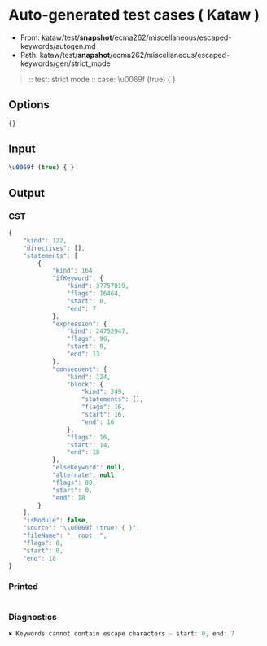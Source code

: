 # Auto-generated test cases ( Kataw )
- From: kataw/test/__snapshot__/ecma262/miscellaneous/escaped-keywords/autogen.md
- Path: kataw/test/__snapshot__/ecma262/miscellaneous/escaped-keywords/gen/strict_mode
> :: test: strict mode
> :: case: \u0069f (true) { }
## Options

`````js
{}
`````
## Input

`````js
\u0069f (true) { }
`````
## Output

### CST

```javascript
{
    "kind": 122,
    "directives": [],
    "statements": [
        {
            "kind": 164,
            "ifKeyword": {
                "kind": 37757019,
                "flags": 16464,
                "start": 0,
                "end": 7
            },
            "expression": {
                "kind": 24752947,
                "flags": 96,
                "start": 9,
                "end": 13
            },
            "consequent": {
                "kind": 124,
                "block": {
                    "kind": 249,
                    "statements": [],
                    "flags": 16,
                    "start": 16,
                    "end": 16
                },
                "flags": 16,
                "start": 14,
                "end": 18
            },
            "elseKeyword": null,
            "alternate": null,
            "flags": 80,
            "start": 0,
            "end": 18
        }
    ],
    "isModule": false,
    "source": "\\u0069f (true) { }",
    "fileName": "__root__",
    "flags": 0,
    "start": 0,
    "end": 18
}
```

### Printed

```javascript

```

### Diagnostics

```javascript
✖ Keywords cannot contain escape characters - start: 0, end: 7

```

